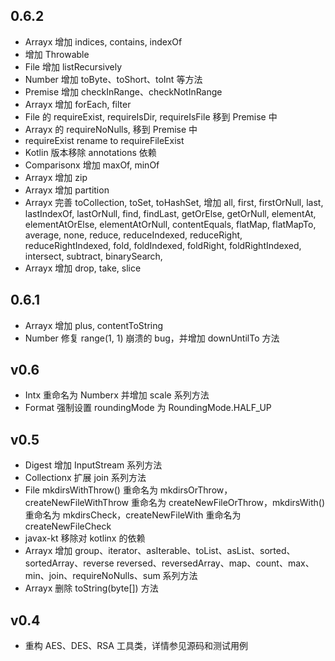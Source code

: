 ## 0.6.2
* Arrayx 增加 indices, contains, indexOf
* 增加 Throwable
* File 增加 listRecursively
* Number 增加 toByte、toShort、toInt 等方法
* Premise 增加 checkInRange、checkNotInRange
* Arrayx 增加 forEach, filter
* File 的 requireExist, requireIsDir, requireIsFile 移到 Premise 中
* Arrayx 的 requireNoNulls, 移到 Premise 中
* requireExist rename to requireFileExist
* Kotlin 版本移除 annotations 依赖
* Comparisonx 增加 maxOf, minOf
* Arrayx 增加 zip
* Arrayx 增加 partition
* Arrayx 完善 toCollection, toSet, toHashSet, 增加 all, first, firstOrNull, last, lastIndexOf, lastOrNull,
find, findLast, getOrElse, getOrNull, elementAt, elementAtOrElse, elementAtOrNull, contentEquals, flatMap,
flatMapTo, average, none, reduce, reduceIndexed, reduceRight, reduceRightIndexed, fold, foldIndexed, foldRight,
foldRightIndexed, intersect, subtract, binarySearch,
* Arrayx 增加 drop, take, slice

## 0.6.1
* Arrayx 增加 plus, contentToString
* Number 修复 range(1, 1) 崩溃的 bug，并增加 downUntilTo 方法

## v0.6
* Intx 重命名为 Numberx 并增加 scale 系列方法
* Format 强制设置 roundingMode 为 RoundingMode.HALF_UP

## v0.5
* Digest 增加 InputStream 系列方法
* Collectionx 扩展 join 系列方法
* File mkdirsWithThrow() 重命名为 mkdirsOrThrow，createNewFileWithThrow 重命名为 createNewFileOrThrow，mkdirsWith() 重命名为 mkdirsCheck，createNewFileWith 重命名为 createNewFileCheck
* javax-kt 移除对 kotlinx 的依赖
* Arrayx 增加 group、iterator、asIterable、toList、asList、sorted、sortedArray、reverse reversed、reversedArray、map、count、max、min、join、requireNoNulls、sum 系列方法
* Arrayx 删除 toString(byte[]) 方法

## v0.4

* 重构 AES、DES、RSA 工具类，详情参见源码和测试用例